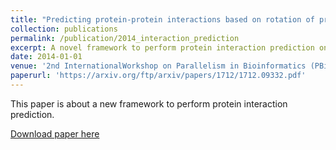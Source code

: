 ```yaml
---
title: "Predicting protein-protein interactions based on rotation of proteins in 3D-space"
collection: publications
permalink: /publication/2014_interaction_prediction
excerpt: A novel framework to perform protein interaction prediction on proterin-protein interaction netwrosk, based on rotations of proteins in 3D space.  
date: 2014-01-01
venue: '2nd InternationalWorkshop on Parallelism in Bioinformatics (PBio), IEEE Cluster (Madrid, Spain)'
paperurl: 'https://arxiv.org/ftp/arxiv/papers/1712/1712.09332.pdf'
---
```

This paper is about a new framework to perform protein interaction prediction. 

[Download paper here](https://arxiv.org/ftp/arxiv/papers/1712/1712.09332.pdf)
